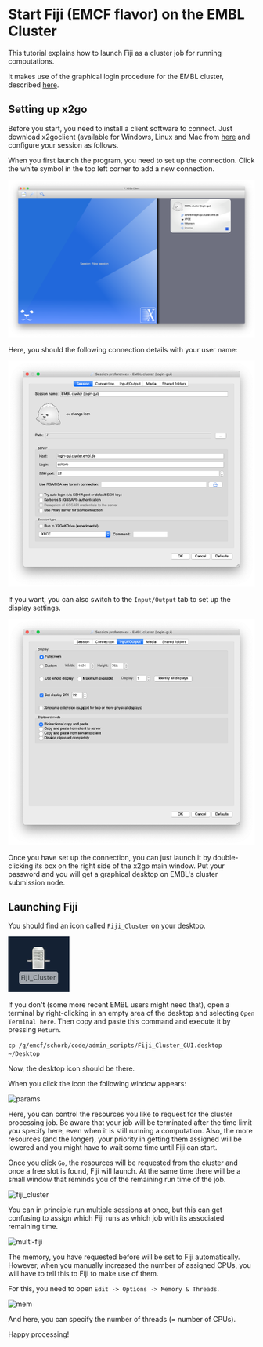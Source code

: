 # Start Fiji (EMCF flavor) on the EMBL Cluster

This tutorial explains how to launch Fiji as a cluster job for running computations.

It makes use of the graphical login procedure for the EMBL cluster, described [here](https://wiki.embl.de/cluster/Env).


## Setting up x2go

Before you start, you need to install a client software to connect.
Just download x2goclient (available for Windows, Linux and Mac from [here](https://wiki.x2go.org/doku.php/doc:installation:x2goclient) and configure your session as follows.

When you first launch the program, you need to set up the connection. Click the white symbol in the top left corner to add a new connection.

![x2go](doc/img/X2go.png "x2go")

Here, you should the following connection details with your user name:

![x2go_connect](doc/img/conn_01.png "x2go - connection details")

If you want, you can also switch to the `Input/Output` tab to set up the display settings.

![x2go_disp](doc/img/conn_disp.png "x2go - display settings")


Once you have set up the connection, you can just launch it by double-clicking its box on the right side of the x2go main window. Put your password and you will get a graphical desktop on EMBL's cluster submission node.

## Launching Fiji

You should find an icon called `Fiji_Cluster` on your desktop.

![desktop](doc/img/desktop_icon.png "Fiji - Desktop icon")

If you don't (some more recent EMBL users might need that), open a terminal by right-clicking in an empty area of the desktop and selecting `Open Terminal here`.
Then copy and paste this command and execute it by pressing `Return`.

```cp /g/emcf/schorb/code/admin_scripts/Fiji_Cluster_GUI.desktop ~/Desktop```

Now, the desktop icon should be there.

When you click the icon the following window appears:

![params](doc/img/fiji_cluster_params.png "Fiji - Cluster parameters")

Here, you can control the resources you like to request for the cluster processing job. Be aware that your job will be terminated after the time limit you specify here, even when it is still running a computation. Also, the more resources (and the longer), your priority in getting them assigned will be lowered and you might have to wait some time until Fiji can start.

Once you click `Go`, the resources will be requested from the cluster and once a free slot is found, Fiji will launch. At the same time there will be a small window that reminds you of the remaining run time of the job.

![fiji_cluster](doc/img/cluster_fiji.png "Fiji - Cluster run")

You can in principle run multiple sessions at once, but this can get confusing to assign which Fiji runs as which job with its associated remaining time.

![multi-fiji](doc/img/multi-fiji.png "Fiji - multiple sessions")

The memory, you have requested before will be set to Fiji automatically. However, when you manually increased the number of assigned CPUs, you will have to tell this to Fiji to make use of them.

For this, you need to open `Edit -> Options -> Memory & Threads`.

![mem](doc/img/mem_threads.png "Fiji - Cluster parameters")

And here, you can specify the number of threads (= number of CPUs).

Happy processing!
